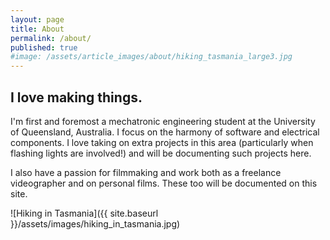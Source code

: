 ```yaml
---
layout: page
title: About
permalink: /about/
published: true
#image: /assets/article_images/about/hiking_tasmania_large3.jpg
---
```

## I love making things.

I'm first and foremost a mechatronic engineering student at the University of Queensland, Australia. I focus on the harmony of software and electrical components. I love taking on extra projects in this area (particularly when flashing lights are involved!) and will be documenting such projects here.

I also have a passion for filmmaking and work both as a freelance videographer and on personal films. These too will be documented on this site. 

![Hiking in Tasmania]({{ site.baseurl }}/assets/images/hiking_in_tasmania.jpg)
